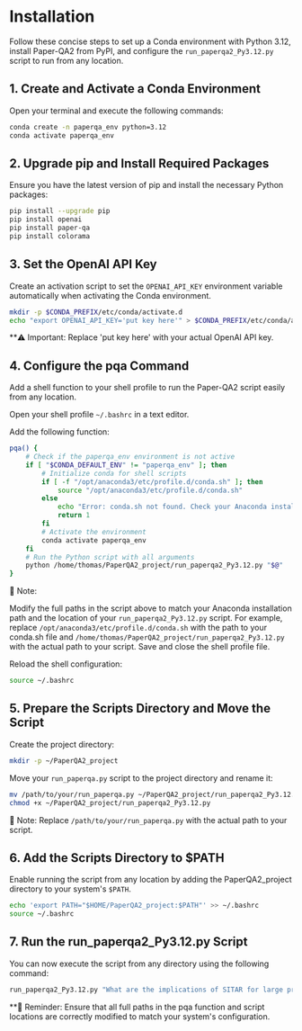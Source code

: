 # Installation
Follow these concise steps to set up a Conda environment with Python 3.12, install Paper-QA2 from PyPI, and configure 
the `run_paperqa2_Py3.12.py` script to run from any location.

## 1. Create and Activate a Conda Environment
Open your terminal and execute the following commands:

```bash
conda create -n paperqa_env python=3.12
conda activate paperqa_env
```

## 2. Upgrade pip and Install Required Packages
Ensure you have the latest version of pip and install the necessary Python packages:

```bash
pip install --upgrade pip
pip install openai
pip install paper-qa
pip install colorama
```

## 3. Set the OpenAI API Key
Create an activation script to set the `OPENAI_API_KEY` environment variable automatically when activating the Conda environment.

```bash
mkdir -p $CONDA_PREFIX/etc/conda/activate.d
echo "export OPENAI_API_KEY='put key here'" > $CONDA_PREFIX/etc/conda/activate.d/env_vars.sh
```

**⚠️ Important: Replace 'put key here' with your actual OpenAI API key.

## 4. Configure the pqa Command
Add a shell function to your shell profile to run the Paper-QA2 script easily from any location.

Open your shell profile `~/.bashrc` in a text editor.

Add the following function:

```bash
pqa() {
    # Check if the paperqa_env environment is not active
    if [ "$CONDA_DEFAULT_ENV" != "paperqa_env" ]; then
        # Initialize conda for shell scripts
        if [ -f "/opt/anaconda3/etc/profile.d/conda.sh" ]; then
            source "/opt/anaconda3/etc/profile.d/conda.sh"
        else
            echo "Error: conda.sh not found. Check your Anaconda installation path."
            return 1
        fi
        # Activate the environment
        conda activate paperqa_env
    fi
    # Run the Python script with all arguments
    python /home/thomas/PaperQA2_project/run_paperqa2_Py3.12.py "$@"
}
```

📝 Note:

Modify the full paths in the script above to match your Anaconda installation path and the location of your 
`run_paperqa2_Py3.12.py` script.
For example, replace `/opt/anaconda3/etc/profile.d/conda.sh` with the path to your conda.sh file and 
`/home/thomas/PaperQA2_project/run_paperqa2_Py3.12.py` with the actual path to your script.
Save and close the shell profile file.

Reload the shell configuration:

```bash
source ~/.bashrc
```

## 5. Prepare the Scripts Directory and Move the Script
Create the project directory:

```bash
mkdir -p ~/PaperQA2_project
```

Move your `run_paperqa.py` script to the project directory and rename it:

```bash
mv /path/to/your/run_paperqa.py ~/PaperQA2_project/run_paperqa2_Py3.12.py
chmod +x ~/PaperQA2_project/run_paperqa2_Py3.12.py
```

📝 Note: Replace `/path/to/your/run_paperqa.py` with the actual path to your script.

## 6. Add the Scripts Directory to $PATH
Enable running the script from any location by adding the PaperQA2_project directory to your system's `$PATH`.

```bash
echo 'export PATH="$HOME/PaperQA2_project:$PATH"' >> ~/.bashrc
source ~/.bashrc
```

## 7. Run the run_paperqa2_Py3.12.py Script
You can now execute the script from any directory using the following command:

```bash
run_paperqa2_Py3.12.py "What are the implications of SITAR for large proteins?" -p "." -a "about 300 words, but can be longer"
```

**🔧 Reminder: Ensure that all full paths in the pqa function and script locations are correctly modified to match 
your system's configuration.
